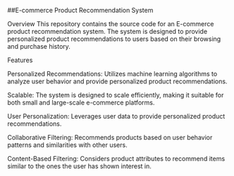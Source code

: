 ##E-commerce Product Recommendation System

Overview
This repository contains the source code for an E-commerce product recommendation system. The system is designed to provide personalized product recommendations to users based on their browsing and purchase history.

Features

Personalized Recommendations: Utilizes machine learning algorithms to analyze user behavior and provide personalized product recommendations.

Scalable: The system is designed to scale efficiently, making it suitable for both small and large-scale e-commerce platforms.

User Personalization: Leverages user data to provide personalized product recommendations.

Collaborative Filtering: Recommends products based on user behavior patterns and similarities with other users.

Content-Based Filtering: Considers product attributes to recommend items similar to the ones the user has shown interest in.
